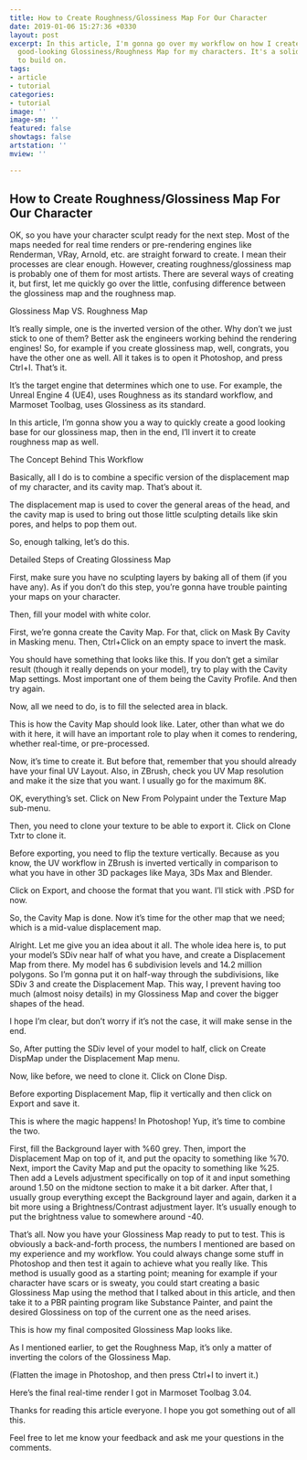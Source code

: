 ```yaml
---
title: How to Create Roughness/Glossiness Map For Our Character
date: 2019-01-06 15:27:36 +0330
layout: post
excerpt: In this article, I'm gonna go over my workflow on how I create a quick but
  good-looking Glossiness/Roughness Map for my characters. It's a solid starting point
  to build on.
tags:
- article
- tutorial
categories:
- tutorial
image: ''
image-sm: ''
featured: false
showtags: false
artstation: ''
mview: ''

---
```

## How to Create Roughness/Glossiness Map For Our Character

OK, so you have your character sculpt ready for the next step. Most of the maps needed for real time renders or pre-rendering engines like Renderman, VRay, Arnold, etc. are straight forward to create. I mean their processes are clear enough. However, creating roughness/glossiness map is probably one of them for most artists. There are several ways of creating it, but first, let me quickly go over the little, confusing difference between the glossiness map and the roughness map.

Glossiness Map VS. Roughness Map

It’s really simple, one is the inverted version of the other. Why don’t we just stick to one of them? Better ask the engineers working behind the rendering engines! So, for example if you create glossiness map, well, congrats, you have the other one as well. All it takes is to open it Photoshop, and press Ctrl+I. That’s it.

It’s the target engine that determines which one to use. For example, the Unreal Engine 4 (UE4), uses Roughness as its standard workflow, and Marmoset Toolbag, uses Glossiness as its standard.

In this article, I’m gonna show you a way to quickly create a good looking base for our glossiness map, then in the end, I’ll invert it to create roughness map as well.

The Concept Behind This Workflow

Basically, all I do is to combine a specific version of the displacement map of my character, and its cavity map. That’s about it.

The displacement map is used to cover the general areas of the head, and the cavity map is used to bring out those little sculpting details like skin pores, and helps to pop them out.

So, enough talking, let’s do this.

Detailed Steps of Creating Glossiness Map

First, make sure you have no sculpting layers by baking all of them (if you have any). As if you don’t do this step, you’re gonna have trouble painting your maps on your character.

Then, fill your model with white color.

First, we’re gonna create the Cavity Map. For that, click on Mask By Cavity in Masking menu. Then, Ctrl+Click on an empty space to invert the mask.

You should have something that looks like this. If you don’t get a similar result (though it really depends on your model), try to play with the Cavity Map settings. Most important one of them being the Cavity Profile. And then try again.

Now, all we need to do, is to fill the selected area in black.

This is how the Cavity Map should look like. Later, other than what we do with it here, it will have an important role to play when it comes to rendering, whether real-time, or pre-processed.

Now, it’s time to create it. But before that, remember that you should already have your final UV Layout. Also, in ZBrush, check you UV Map resolution and make it the size that you want. I usually go for the maximum 8K.

OK, everything’s set. Click on New From Polypaint under the Texture Map sub-menu.

Then, you need to clone your texture to be able to export it. Click on Clone Txtr to clone it.

Before exporting, you need to flip the texture vertically. Because as you know, the UV workflow in ZBrush is inverted vertically in comparison to what you have in other 3D packages like Maya, 3Ds Max and Blender.

Click on Export, and choose the format that you want. I’ll stick with .PSD for now.

So, the Cavity Map is done. Now it’s time for the other map that we need; which is a mid-value displacement map.

Alright. Let me give you an idea about it all. The whole idea here is, to put your model’s SDiv near half of what you have, and create a Displacement Map from there. My model has 6 subdivision levels and 14.2 million polygons. So I’m gonna put it on half-way through the subdivisions, like SDiv 3 and create the Displacement Map. This way, I prevent having too much (almost noisy details) in my Glossiness Map and cover the bigger shapes of the head.

I hope I’m clear, but don’t worry if it’s not the case, it will make sense in the end.

So, After putting the SDiv level of your model to half, click on Create DispMap under the Displacement Map menu.

Now, like before, we need to clone it. Click on Clone Disp.

Before exporting Displacement Map, flip it vertically and then click on Export and save it.

This is where the magic happens! In Photoshop! Yup, it’s time to combine the two.

First, fill the Background layer with %60 grey. Then, import the Displacement Map on top of it, and put the opacity to something like %70. Next, import the Cavity Map and put the opacity to something like %25. Then add a Levels adjustment specifically on top of it and input something around 1.50 on the midtone section to make it a bit darker. After that, I usually group everything except the Background layer and again, darken it a bit more using a Brightness/Contrast adjustment layer. It’s usually enough to put the brightness value to somewhere around -40.

That’s all. Now you have your Glossiness Map ready to put to test. This is obviously a back-and-forth process, the numbers I mentioned are based on my experience and my workflow. You could always change some stuff in Photoshop and then test it again to achieve what you really like. This method is usually good as a starting point; meaning for example if your character have scars or is sweaty, you could start creating a basic Glossiness Map using the method that I talked about in this article, and then take it to a PBR painting program like Substance Painter, and paint the desired Glossiness on top of the current one as the need arises.

This is how my final composited Glossiness Map looks like.

As I mentioned earlier, to get the Roughness Map, it’s only a matter of inverting the colors of the Glossiness Map.

(Flatten the image in Photoshop, and then press Ctrl+I to invert it.)

Here’s the final real-time render I got in Marmoset Toolbag 3.04.

Thanks for reading this article everyone. I hope you got something out of all this.

Feel free to let me know your feedback and ask me your questions in the comments.